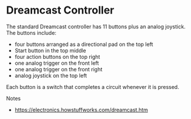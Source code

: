 # Dreamcast Controller

The standard Dreamcast controller has 11 buttons plus an analog joystick. The buttons include:

- four buttons arranged as a directional pad on the top left
- Start button in the top middle
- four action buttons on the top right
- one analog trigger on the front left
- one analog trigger on the front right
- analog joystick on the top left

Each button is a switch that completes a circuit whenever it is pressed.

Notes
- https://electronics.howstuffworks.com/dreamcast.htm
